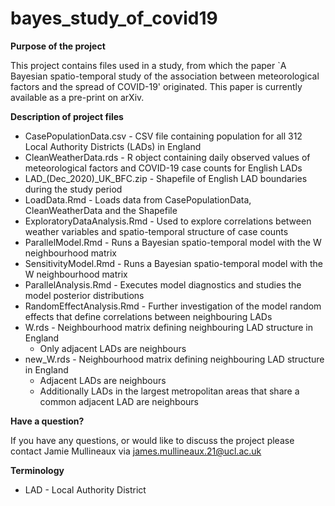 # bayes_study_of_covid19

**Purpose of the project**

This project contains files used in a study, from which the paper `A Bayesian spatio-temporal study of the association between meteorological factors and the spread of COVID-19' originated. This paper is currently available as a pre-print on arXiv.

**Description of project files**
- CasePopulationData.csv - CSV file containing population for all 312 Local Authority Districts (LADs) in England
- CleanWeatherData.rds - R object containing daily observed values of meteorological factors and COVID-19 case counts for English LADs
- LAD_(Dec_2020)_UK_BFC.zip - Shapefile of English LAD boundaries during the study period
- LoadData.Rmd - Loads data from CasePopulationData, CleanWeatherData and the Shapefile
- ExploratoryDataAnalysis.Rmd - Used to explore correlations between weather variables and spatio-temporal structure of case counts
- ParallelModel.Rmd - Runs a Bayesian spatio-temporal model with the W neighbourhood matrix
- SensitivityModel.Rmd - Runs a Bayesian spatio-temporal model with the W neighbourhood matrix 
- ParallelAnalysis.Rmd - Executes model diagnostics and studies the model posterior distributions
- RandomEffectAnalysis.Rmd - Further investigation of the model random effects that define correlations between neighbouring LADs
- W.rds - Neighbourhood matrix defining neighbouring LAD structure in England
  - Only adjacent LADs are neighbours  
- new_W.rds - Neighbourhood matrix defining neighbouring LAD structure in England
  - Adjacent LADs are neighbours
  - Additionally LADs in the largest metropolitan areas that share a common adjacent LAD are neighbours

**Have a question?**

If you have any questions, or would like to discuss the project please contact Jamie Mullineaux via james.mullineaux.21@ucl.ac.uk

**Terminology**
- LAD - Local Authority District
